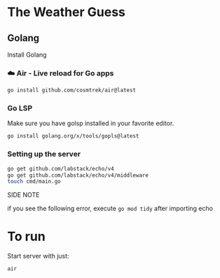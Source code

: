 # The Weather Guess


## Golang

Install Golang

### ☁️  Air - Live reload for Go apps
```bash
go install github.com/cosmtrek/air@latest
```

### Go LSP

Make sure you have golsp installed in your favorite editor.
```bash
go install golang.org/x/tools/gopls@latest
```

### Setting up the server

```bash
go get github.com/labstack/echo/v4
go get github.com/labstack/echo/v4/middleware
touch cmd/main.go
```

SIDE NOTE

if you see the following error, execute `go mod tidy`  after importing echo

# To run

Start server with just:
```bash
air
```
